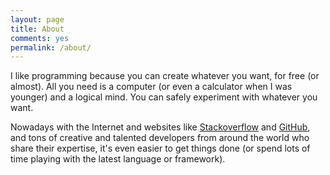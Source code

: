 ```yaml
---
layout: page
title: About
comments: yes
permalink: /about/
---
```



I like programming because you can create whatever you want, for free (or almost). All you need is a computer (or even a calculator when I was younger) and a logical mind. You can safely experiment with whatever you want.

Nowadays with the Internet and websites like [Stackoverflow](https://www.stackoverflow.com/) and [GitHub](https://www.github.com/), and tons of creative and talented developers from around the world who share their expertise, it's even easier to get things done (or spend lots of time playing with the latest language or framework). 